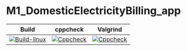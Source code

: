 # M1_DomesticElectricityBilling_app


   
|Build| cppcheck| Valgrind|
--| --| --|
[![Build-linux](https://github.com/Nagendramalakalapalli/M1_ElectricityBilling_app/actions/workflows/Build-linux.yml/badge.svg)](https://github.com/Nagendramalakalapalli/M1_ElectricityBilling_app/actions/workflows/Build-linux.yml)|[![Cppcheck](https://github.com/Nagendramalakalapalli/M1_ElectricityBilling_app/actions/workflows/cppcheck.yml/badge.svg)](https://github.com/Nagendramalakalapalli/M1_ElectricityBilling_app/actions/workflows/cppcheck.yml)| [![Cppcheck](https://github.com/Nagendramalakalapalli/M1_ElectricityBilling_app/actions/workflows/cppcheck.yml/badge.svg)](https://github.com/Nagendramalakalapalli/M1_ElectricityBilling_app/actions/workflows/cppcheck.yml)|
